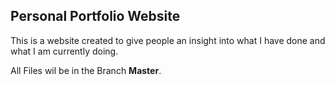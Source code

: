 ## Personal Portfolio Website

This is a website created to give people an insight into what I have done and what I am currently doing.

All Files wil be in the Branch <strong>Master</strong>.
